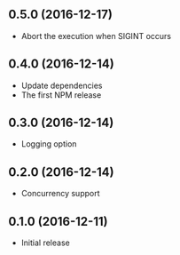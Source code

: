 ## 0.5.0 (2016-12-17)

* Abort the execution when SIGINT occurs

## 0.4.0 (2016-12-14)

* Update dependencies
* The first NPM release

## 0.3.0 (2016-12-14)

* Logging option

## 0.2.0 (2016-12-14)

* Concurrency support

## 0.1.0 (2016-12-11)

* Initial release
